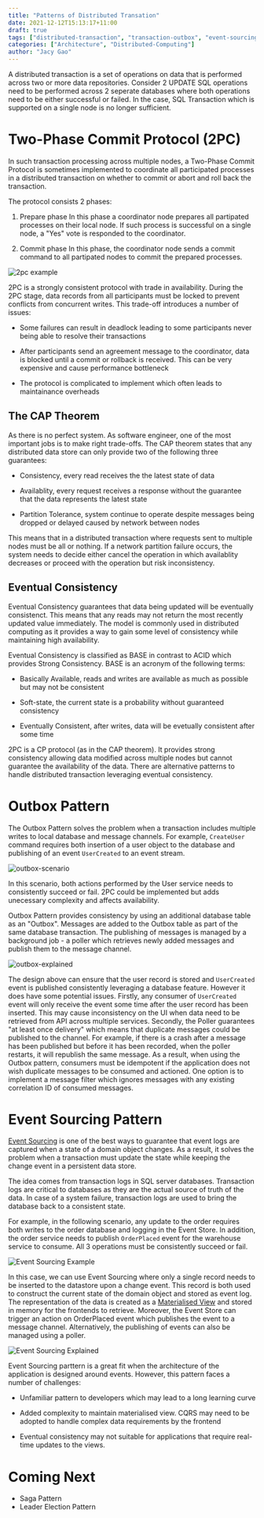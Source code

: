 ```yaml
---
title: "Patterns of Distributed Transation"
date: 2021-12-12T15:13:17+11:00
draft: true
tags: ["distributed-transaction", "transaction-outbox", "event-sourcing", "saga", "leader-election", "raft"],
categories: ["Architecture", "Distributed-Computing"] 
author: "Jacy Gao"
---
```


A distributed transaction is a set of operations on data that is performed across two or more data repositories. Consider 2 UPDATE SQL operations need to be performed across 2 seperate databases where both operations need to be either successful or failed. In the case, SQL Transaction which is supported on a single node is no longer sufficient.

# Two-Phase Commit Protocol (2PC)

In such transaction processing across multiple nodes, a Two-Phase Commit Protocol is sometimes implemented to coordinate all participated processes in a distributed transaction on whether to commit or abort and roll back the transaction.

The protocol consists 2 phases:

1. Prepare phase
In this phase a coordinator node prepares all partipated processes on their local node. If such process is successful on a single node, a "Yes" vote is responded to the coordinator.

2. Commit phase
In this phase, the coordinator node sends a commit command to all partipated nodes to commit the prepared processes.

![2pc example](https://jgao.io/2pc-example.png)

2PC is a strongly consistent protocol with trade in availability. During the 2PC stage, data records from all participants must be locked to prevent conflicts from concurrent writes. This trade-off introduces a number of issues:

- Some failures can result in deadlock leading to some participants never being able to resolve their transactions

- After participants send an agreement message to the coordinator, data is blocked until a commit or rollback is received. This can be very expensive and cause performance bottleneck

- The protocol is complicated to implement which often leads to maintainance overheads

## The CAP Theorem

As there is no perfect system. As software engineer, one of the most important jobs is to make right trade-offs. The CAP theorem states that any distributed data store can only provide two of the following three guarantees:

- Consistency, every read receives the the latest state of data

- Availablity, every request receives a response without the guarantee that the data represents the latest state

- Partition Tolerance, system continue to operate despite messages being dropped or delayed caused by network between nodes

This means that in a distributed transaction where requests sent to multiple nodes must be all or nothing. If a network partition failure occurs, the system needs to decide either cancel the operation in which availablity decreases or proceed with the operation but risk inconsistency.

## Eventual Consistency

Eventual Consistency guarantees that data being updated will be eventually consistenct. This means that any reads may not return the most recently updated value immediately. The model is commonly used in distributed computing as it provides a way to gain some level of consistency while maintaining high availability. 

Eventual Consistency is classified as BASE in contrast to ACID which provides Strong Consistency. BASE is an acronym of the following terms:

- Basically Available, reads and writes are available as much as possible but may not be consistent

- Soft-state, the current state is a probability without guaranteed consistency

- Eventually Consistent, after writes, data will be evetually consistent after some time

2PC is a CP protocol (as in the CAP theorem). It provides strong consistency allowing data modified across multiple nodes but cannot guarantee the availability of the data. There are alternative patterns to handle distributed transaction leveraging eventual consistency.

# Outbox Pattern

The Outbox Pattern solves the problem when a transaction includes multiple writes to local database and message channels. For example, `CreateUser` command requires both insertion of a user object to the database and publishing of an event `UserCreated` to an event stream.

![outbox-scenario](https://jgao.io/outbox-example-1.png)

In this scenario, both actions performed by the User service needs to consistently succeed or fail. 2PC could be implemented but adds unecessary complexity and affects availability.

Outbox Pattern provides consistency by using an additional database table as an "Outbox". Messages are added to the Outbox table as part of the same database transaction. The publishing of messages is managed by a background job - a poller which retrieves newly added messages and publish them to the message channel.

![outbox-explained](https://jgao.io/outbox-example-2.png)

The design above can ensure that the user record is stored and `UserCreated` event is published consistently leveraging a database feature. However it does have some potential issues. Firstly, any consumer of `UserCreated` event will only receive the event some time after the user record has been inserted. This may cause inconsistency on the UI when data need to be retrieved from API across multiple services. Secondly, the Poller guarantees "at least once delivery" which means that duplicate messages could be published to the channel. For example, if there is a crash after a message has been published but before it has been recorded, when the poller restarts, it will republish the same message. As a result, when using the Outbox pattern, consumers must be idempotent if the application does not wish duplicate messages to be consumed and actioned. One option is to implement a message filter which ignores messages with any existing correlation ID of consumed messages.

# Event Sourcing Pattern

[Event Sourcing](https://jgao.io/post/event-sourcing/) is one of the best ways to guarantee that event logs are captured when a state of a domain object changes. As a result, it solves the problem when a transaction must update the state while keeping the change event in a persistent data store.

The idea comes from transaction logs in SQL server databases. Transaction logs are critical to databases as they are the actual source of truth of the data. In case of a system failure, transaction logs are used to bring the database back to a consistent state.

For example, in the following scenario, any update to the order requires both writes to the order database and logging in the Event Store. In addition, the order service needs to publish `OrderPlaced` event for the warehouse service to consume. All 3 operations must be consistently succeed or fail. 

![Event Sourcing Example](https://jgao.io/event-sourcing-example-2.png)

In this case, we can use Event Sourcing where only a single record needs to be inserted to the datastore upon a change event. This record is both used to construct the current state of the domain object and stored as event log. The representation of the data is created as a [Materialised View](https://en.wikipedia.org/wiki/Materialized_view) and stored in memory for the frontends to retrieve. Moreover, the Event Store can trigger an action on OrderPlaced event which publishes the event to a message channel. Alternatively, the publishing of events can also be managed using a poller.

![Event Sourcing Explained](https://jgao.io/event-sourcing-example-3.png)

Event Sourcing parttern is a great fit when the architecture of the application is designed around events. However, this pattern faces a number of challenges:

- Unfamiliar pattern to developers which may lead to a long learning curve

- Added complexity to maintain materialised view. CQRS may need to be adopted to handle complex data requirements by the frontend

- Eventual consistency may not suitable for applications that require real-time updates to the views.

# Coming Next
- Saga Pattern
- Leader Election Pattern
